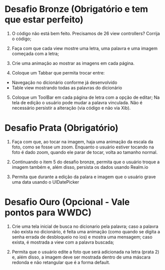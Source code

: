 # Desafio Bronze (Obrigatório e tem que estar perfeito)

1) O código não está bem feito. Precisamos de 26 view controllers? Corrija o código;

2) Faça com que cada view mostre uma letra, uma palavra e uma imagem começada com a letra;

3) Crie uma animação ao mostrar as imagens em cada página.

4) Coloque um Tabbar que permita trocar entre: 

* Navegação no dicionário conforme já desenvolvido
* Table view mostrando todas as palavras do dicionário

5) Coloque um ToolBar em cada página de letra com a opção de editar; Na tela de edição o usuário pode mudar a palavra vinculada. Não é necessário persistir a alteração (via código e não via Xib).

# Desafio Prata (Obrigatório)

1) Faça com que, ao tocar na imagem, haja uma animação da escala da foto, como se fosse um zoom. Enquanto o usuário estiver tocando na foto é dado zoom, quando ele parar de tocar, volta ao tamanho normal.

2) Continuando o item 5 do desafio bronze, permita que o usuário troque a imagem também e, além disso, persista os dados usando Realm.io

3) Permita que durante a edição da palara e imagem que o usuário grave uma data usando o UIDatePicker

# Desafio Ouro (Opcional - Vale pontos para WWDC)

1) Crie uma tela inicial de busca no dicionario pela palavra; caso a palavra não exista no dicionário, é feita uma animação (como quando se digita a senha errada de desbloqueio no ios) e mostra uma mensagem; caso exista, é mostrada a view com a palavra buscada;

2) Permita que o usuário edite a foto que será adicionada na letra (prata 2) e, além disso, a imagem deve ser mostrada dentro de uma máscara redonda e não retangular que é a forma default.
